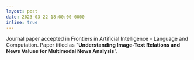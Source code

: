 ```yaml
---
layout: post
date: 2023-03-22 18:00:00-0000
inline: true
---
```


Journal paper accepted in Frontiers in Artificial Intelligence - Language and Computation. Paper titled as "**Understanding Image-Text Relations and News Values for Multimodal News Analysis**".
